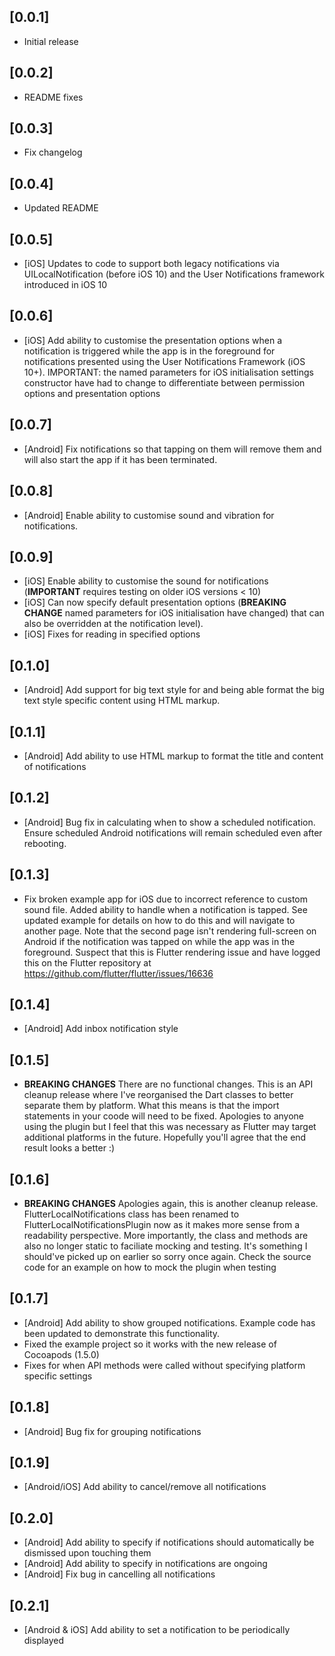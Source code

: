 ## [0.0.1]

*  Initial release

## [0.0.2]

* README fixes

## [0.0.3]

* Fix changelog


## [0.0.4]

* Updated README

## [0.0.5]

* [iOS] Updates to code to support both legacy notifications via UILocalNotification (before iOS 10) and the User Notifications framework introduced in iOS 10

## [0.0.6]

* [iOS] Add ability to customise the presentation options when a notification is triggered while the app is in the foreground for notifications presented using the User Notifications Framework (iOS 10+). IMPORTANT: the named parameters for iOS initialisation settings constructor have had to change to differentiate between permission options and presentation options

## [0.0.7]

* [Android] Fix notifications so that tapping on them will remove them and will also start the app if it has been terminated.

## [0.0.8]

* [Android] Enable ability to customise sound and vibration for notifications.

## [0.0.9]

* [iOS] Enable ability to customise the sound for notifications (**IMPORTANT** requires testing on older iOS versions < 10)
* [iOS] Can now specify default presentation options (**BREAKING CHANGE** named parameters for iOS initialisation have changed) that can also be overridden at the notification level).
* [iOS] Fixes for reading in specified options

## [0.1.0]

* [Android] Add support for big text style for and being able format the big text style specific content using HTML markup.

## [0.1.1]

* [Android] Add ability to use HTML markup to format the title and content of notifications


## [0.1.2]

* [Android] Bug fix in calculating when to show a scheduled  notification. Ensure scheduled Android notifications will remain scheduled even after rebooting.

## [0.1.3]
* Fix broken example app for iOS due to incorrect reference to custom sound file. Added ability to handle when a notification is tapped. See updated example for details on how to do this and will navigate to another page. Note that the second page isn't rendering full-screen on Android if the notification was tapped on while the app was in the foreground. Suspect that this is Flutter rendering issue and have logged this on the Flutter repository at https://github.com/flutter/flutter/issues/16636

## [0.1.4]
* [Android] Add inbox notification style

## [0.1.5]
* **BREAKING CHANGES** There are no functional changes. This is an API cleanup release where I've reorganised the Dart classes to better separate them by platform. What this means is that the import statements in your coode will need to be fixed. Apologies to anyone using the plugin but I feel that this was necessary as Flutter may target additional platforms in the future. Hopefully you'll agree that the end result looks a better :)

## [0.1.6]
* **BREAKING CHANGES** Apologies again, this is another cleanup release. FlutterLocalNotifications class has been renamed to FlutterLocalNotificationsPlugin now as it makes more sense from a readability perspective. More importantly, the class and methods are also no longer static to faciliate mocking and testing. It's something I should've picked up on earlier so sorry once again. Check the source code for an example on how to mock the plugin when testing

## [0.1.7]
* [Android] Add ability to show grouped notifications. Example code has been updated to demonstrate this functionality.
* Fixed the example project so it works with the new release of Cocoapods (1.5.0)
* Fixes for when API methods were called without specifying platform specific settings

## [0.1.8]
* [Android] Bug fix for grouping notifications

## [0.1.9]
* [Android/iOS] Add ability to cancel/remove all notifications

## [0.2.0]
* [Android] Add ability to specify if notifications should automatically be dismissed upon touching them
* [Android] Add ability to specify in notifications are ongoing
* [Android] Fix bug in cancelling all notifications

## [0.2.1]
* [Android & iOS] Add ability to set a notification to be periodically displayed